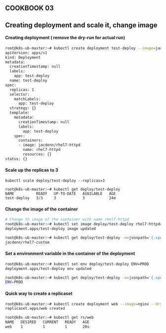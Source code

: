 ## COOKBOOK 03
## Creating deployment and scale it, change image

#### Creating deployment ( remove the dry-run for actual run)
```bash
root@k8s-ub-master:~# kubectl create deployment test-deploy --image=jacdenn/rhel7-httpd --dry-run=client -oyaml
apiVersion: apps/v1
kind: Deployment
metadata:
  creationTimestamp: null
  labels:
    app: test-deploy
  name: test-deploy
spec:
  replicas: 1
  selector:
    matchLabels:
      app: test-deploy
  strategy: {}
  template:
    metadata:
      creationTimestamp: null
      labels:
        app: test-deploy
    spec:
      containers:
      - image: jacdenn/rhel7-httpd
        name: rhel7-httpd
        resources: {}
status: {}
```


#### Scale up the replicas to 3
```
kubectl scale deploy/test-deploy --replicas=3

root@k8s-ub-master:~# kubectl get deploy/test-deploy
NAME          READY   UP-TO-DATE   AVAILABLE   AGE
test-deploy   3/3     3            3           24m

```

#### Change the image of the container
```bash
# Change th image of the container with name rhel7-httpd
root@k8s-ub-master:~# kubectl set image deploy/test-deploy rhel7-httpd=jacdenn/rhel7-custom
deployment.apps/test-deploy image updated

root@k8s-ub-master:~# kubectl get deploy/test-deploy -o=jsonpath='{.spec.template.spec.containers[*].image}{"\n"}'
jacdenn/rhel7-custom

```

#### Set a environment variable in the container of the deployment
```bash
root@k8s-ub-master:~# kubectl set env deploy/test-deploy ENV=PROD
deployment.apps/test-deploy env updated

root@k8s-ub-master:~# kubectl get deploy/test-deploy -o=jsonpath='{.spec.template.spec.containers[0].env[*].name}={.spec.template.spec.containers[0].env[*].value}{"\n"}'
ENV=PROD
```

#### Quick way to create a replicaset

```bash
root@k8s-ub-master:~# kubectl create deployment web --image=nginx --dry-run=client -oyaml | sed -e 's/Deployment/ReplicaSet/' -e '/strategy\|status/d'  | kubectl apply -f -
replicaset.apps/web created

root@k8s-ub-master:~# kubectl get rs/web
NAME   DESIRED   CURRENT   READY   AGE
web    1         1         1       20s


```